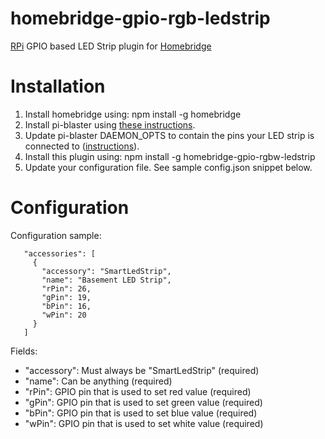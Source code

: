 # homebridge-gpio-rgb-ledstrip
[RPi](https://www.raspberrypi.org) GPIO based LED Strip plugin for [Homebridge](https://github.com/nfarina/homebridge)

# Installation

1. Install homebridge using: npm install -g homebridge
1. Install pi-blaster using [these instructions](https://github.com/sarfata/pi-blaster#how-to-install).
1. Update pi-blaster DAEMON\_OPTS to contain the pins your LED strip is connected to ([instructions](https://github.com/sarfata/pi-blaster#warnings-and-other-caveats)).
2. Install this plugin using: npm install -g homebridge-gpio-rgbw-ledstrip
3. Update your configuration file. See sample config.json snippet below.

# Configuration

Configuration sample:

 ```
    "accessories": [
      {
        "accessory": "SmartLedStrip",
        "name": "Basement LED Strip",
        "rPin": 26,
        "gPin": 19,
        "bPin": 16,
        "wPin": 20
      }
    ]
```

Fields:

* "accessory": Must always be "SmartLedStrip" (required)
* "name": Can be anything (required)
* "rPin": GPIO pin that is used to set red value (required)
* "gPin": GPIO pin that is used to set green value (required)
* "bPin": GPIO pin that is used to set blue value (required)
* "wPin": GPIO pin that is used to set white value (required)
